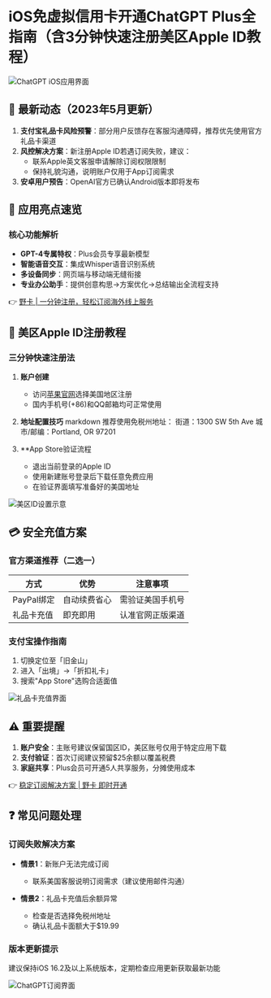 # iOS免虚拟信用卡开通ChatGPT Plus全指南（含3分钟快速注册美区Apple ID教程）

![ChatGPT iOS应用界面](https://bbtdd.com/wp-content/uploads/img/04823326734990.webp)

## 📢 最新动态（2023年5月更新）
1. **支付宝礼品卡风险预警**：部分用户反馈存在客服沟通障碍，推荐优先使用官方礼品卡渠道
2. **风控解决方案**：新注册Apple ID若遇订阅失败，建议：
   - 联系Apple英文客服申请解除订阅权限限制
   - 保持礼貌沟通，说明账户仅用于App订阅需求
3. **安卓用户预告**：OpenAI官方已确认Android版本即将发布

## 📱 应用亮点速览
### 核心功能解析
- **GPT-4专属特权**：Plus会员专享最新模型
- **智能语音交互**：集成Whisper语音识别系统
- **多设备同步**：网页端与移动端无缝衔接
- **专业办公助手**：提供创意构思→方案优化→总结输出全流程支持

👉 [野卡 | 一分钟注册，轻松订阅海外线上服务](https://bbtdd.com/yeka)

## 🔧 美区Apple ID注册教程
### 三分钟快速注册法
1. **账户创建**
   - 访问[苹果官网](https://appleid.apple.com/)选择美国地区注册
   - 国内手机号(+86)和QQ邮箱均可正常使用

2. **地址配置技巧**
   markdown
   推荐使用免税州地址：
   街道：1300 SW 5th Ave
   城市/邮编：Portland, OR 97201
   

3. **App Store验证流程
   - 退出当前登录的Apple ID
   - 使用新建账号登录后下载任意免费应用
   - 在验证界面填写准备好的美国地址

![美区ID设置示意](https://bbtdd.com/wp-content/uploads/img/56117806.webp)

## 💳 安全充值方案
### 官方渠道推荐（二选一）
| 方式        | 优势          | 注意事项         |
|------------|---------------|------------------|
| PayPal绑定 | 自动续费省心  | 需验证美国手机号 |
| 礼品卡充值 | 即充即用      | 认准官网正版渠道 |

### 支付宝操作指南
1. 切换定位至「旧金山」
2. 进入「出境」→「折扣礼卡」
3. 搜索"App Store"选购合适面值

![礼品卡充值界面](https://bbtdd.com/wp-content/uploads/img/5284387230.webp)

## ⚠️ 重要提醒
1. **账户安全**：主账号建议保留国区ID，美区账号仅用于特定应用下载
2. **支付验证**：首次订阅建议预留$25余额以覆盖税费
3. **家庭共享**：Plus会员可开通5人共享服务，分摊使用成本

👉 [稳定订阅解决方案 | 野卡 即时开通](https://bbtdd.com/yeka)

## ❓ 常见问题处理
### 订阅失败解决方案
- **情景1**：新账户无法完成订阅
   - 联系美国客服说明订阅需求（建议使用邮件沟通）

- **情景2**：礼品卡充值后余额异常
   - 检查是否选择免税州地址
   - 确认礼品卡面额大于$19.99

### 版本更新提示
建议保持iOS 16.2及以上系统版本，定期检查应用更新获取最新功能

![ChatGPT订阅界面](https://bbtdd.com/wp-content/uploads/img/28687549494764.webp)